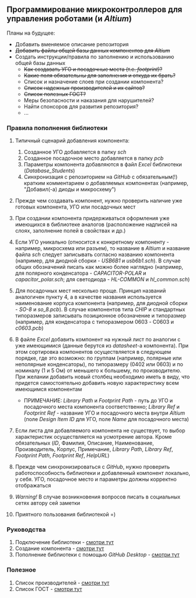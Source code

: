 ## Программирование микроконтроллеров для управления роботами (и _Altium_)

Планы на будущее:
* Добавить вменяемое описание репозитория
* ~~Добавить файлы общей базы данных компонентов для _Altium_~~
* Создать инструкции/правила по заполнению и использованию общей базы данных
    * ~~Как создавать УГО и посадочные места (т.е. _footprint_)?~~
    * ~~Какие поля обязательны для заполнения и откуда их брать?~~
    * Список и назначение слоев при создании компонента?
    * ~~Список надежных производителей и их сайтов?~~
    * ~~Список полезных ГОСТ?~~
    * Меры безопасности и наказания для нарушителей?
    * Найти спонсоров для развития репозитория?
    * ...

### Правила пополнения библиотеки

1. Типичный сценарий добавления компонента:
    1. Созданное УГО добавляется в папку _sch_
    2. Созданное посадочное место добавляется в папку _pcb_
    3. Параметры компонента добавляются в файл _Excel_ библиотеки (_Database_Students_)
    4. Синхронизация с репозиторием на _GitHub_ с обязательным(!) кратким комментарием о добавляемых компонентах (например, "Добавил(-а) диоды и микросхему")
    
2. Прежде чем создавать компонент, нужно проверить наличие уже готовых компонента, УГО или посадочных мест

3. При создании компонента придерживаться оформления уже имеющихся в библиотеке аналогов (расположение надписей на слоях, заполнение полей в свойствах и др.)

4. Если УГО уникально (относится к конкретному компоненту - например, микросхема или разъем), то название в _Altium_ и название файла _sch_ следует записывать согласно названию компонента (например, для диодной сборки - _USB6B1_ и _usb6b1.sch_). В случае общих обозначений писать как можно более наглядно (например, для полярного конденсатора - _CAPACITOR-POLAR_ и _capacitor_polar.sch_; для светодиода - _HL-COMMON_ и _hl_common.sch_)

5. Для посадочных мест несколько проще. Принцип названий аналогичен пункту 4, а в качестве названия используется наименование корпуса компонента (например, для диодной сборки - _SO-8_ и _so_8.pcb_). В случае компонентов типа _CHIP_ и стандартных типоразмеров записывать позиционное обозначение и типоразмер (например, для конденсатора с типоразмером 0603 - C0603 и _c0603.pcb_)
    
6. В файле _Excel_ добавить компонент на нужный лист по аналогии с уже имеющимися (данные берутся из _datasheet_-а компонента). При этом сортировка компонентов осуществляется в следующем порядке, где это возможно: по группам (например, полярные или неполярные конденсаторы), по типоразмеру (0402 или 0603) и по номиналу (1 и 5 Ом) от меньшего к большему, по производителю. При желании добавить новый столбец необходимо иметь в виду, что придется самостоятельно добавить новую характеристику всем имеющимся компонентам
    - ПРИМЕЧАНИЕ: _Library Path_ и _Footprint Path_ - путь до УГО и посадочного места компонента соответственно; _Library Ref_ и _Footprint Ref_ - название УГО и посадочного места внутри _Altium_ (поле _Design Item ID_ для УГО, поле _Name_ для посадочного места)

7. Если листа для добавляемого компонента не существует, то выбор характеристик осуществляется на усмотрение автора. Кроме обязательных (_ID_, Фамилия, Описание, Наименование, Производитель, Корпус, Примечание, _Library Path_, _Library Ref_, _Footprint Path_, _Footprint Ref_, _HelpURL_)

8. Прежде чем синхронизироваться с _GitHub_, нужно проверить работоспособность библиотеки и добавленный компонент локально, у себя. УГО, посадочное место и параметры должны корректно отображаться

9. _Warning!_ В случае возникновения вопросов писать в социальных сетях автору сей заметки

10. Приятного пользования библиотекой =)

### Руководства

1. Подключение библиотеки - [смотри тут](add_library.md)
2. Создание компонента - [смотри тут](create_component.md)
3. Пополнение библиотеки с помощью _GitHub Desktop_ - [смотри тут](use_github.md)

### Полезное

1. Список производителей - [смотри тут](manufacturers.md)
2. Список ГОСТ - [смотри тут](gost.md)
